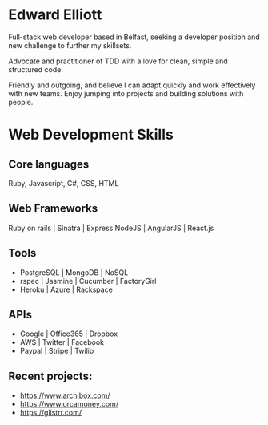 Edward Elliott
==
Full-stack web developer based in Belfast, seeking a developer position and new challenge to further my skillsets. 

Advocate and practitioner of TDD with a love for clean, simple and structured code.  

Friendly and outgoing, and believe I can adapt quickly and work effectively with new teams.  Enjoy jumping into projects and building solutions with people.

Web Development Skills
==

Core languages
--
Ruby, Javascript, C#, CSS, HTML

Web Frameworks
--

Ruby on rails | Sinatra | Express
NodeJS | AngularJS | React.js

Tools
--

 - PostgreSQL | MongoDB | NoSQL
 - rspec | Jasmine | Cucumber | FactoryGirl
 - Heroku | Azure | Rackspace
 
APIs
--

 - Google | Office365 | Dropbox
 - AWS | Twitter | Facebook
 - Paypal | Stripe | Twilio 

Recent projects:
--

 - https://www.archibox.com/
 - https://www.orcamoney.com/
 - https://glistrr.com/


